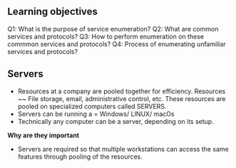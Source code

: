 ## Learning objectives

Q1: What is the purpose of service enumeration?
Q2: What are common services and protocols?
Q3: How to perform enumeration on these commmon services and protocols?
Q4: Process of enumerating unfamiliar services and protocols?

## Servers
* Resources at a company are pooled together for efficiency. Resources ~~ File storage, email, administrative control, etc. These resources are pooled on specialized computers called SERVERS.
* Servers can be running a = Windows/ LINUX/ macOs
* Technically any computer can be a server, depending on its setup.

**Why are they important**
* Servers are required so that multiple workstations can access the same features through pooling of the resources.




